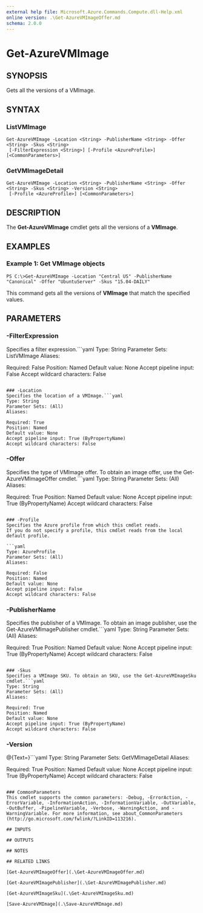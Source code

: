 ```yaml
---
external help file: Microsoft.Azure.Commands.Compute.dll-Help.xml
online version: .\Get-AzureVMImageOffer.md
schema: 2.0.0
---
```


# Get-AzureVMImage

## SYNOPSIS
Gets all the versions of a VMImage.

## SYNTAX

### ListVMImage
```
Get-AzureVMImage -Location <String> -PublisherName <String> -Offer <String> -Skus <String>
 [-FilterExpression <String>] [-Profile <AzureProfile>] [<CommonParameters>]
```

### GetVMImageDetail
```
Get-AzureVMImage -Location <String> -PublisherName <String> -Offer <String> -Skus <String> -Version <String>
 [-Profile <AzureProfile>] [<CommonParameters>]
```

## DESCRIPTION
The **Get-AzureVMImage** cmdlet gets all the versions of a **VMImage**.

## EXAMPLES

### Example 1: Get VMImage objects
```
PS C:\>Get-AzureVMImage -Location "Central US" -PublisherName "Canonical" -Offer "UbuntuServer" -Skus "15.04-DAILY"
```

This command gets all the versions of **VMImage** that match the specified values.

## PARAMETERS

### -FilterExpression
Specifies a filter expression.```yaml
Type: String
Parameter Sets: ListVMImage
Aliases: 

Required: False
Position: Named
Default value: None
Accept pipeline input: False
Accept wildcard characters: False
```

### -Location
Specifies the location of a VMImage.```yaml
Type: String
Parameter Sets: (All)
Aliases: 

Required: True
Position: Named
Default value: None
Accept pipeline input: True (ByPropertyName)
Accept wildcard characters: False
```

### -Offer
Specifies the type of VMImage offer. To obtain an image offer, use the Get-AzureVMImageOffer cmdlet.```yaml
Type: String
Parameter Sets: (All)
Aliases: 

Required: True
Position: Named
Default value: None
Accept pipeline input: True (ByPropertyName)
Accept wildcard characters: False
```

### -Profile
Specifies the Azure profile from which this cmdlet reads.
If you do not specify a profile, this cmdlet reads from the local default profile.

```yaml
Type: AzureProfile
Parameter Sets: (All)
Aliases: 

Required: False
Position: Named
Default value: None
Accept pipeline input: False
Accept wildcard characters: False
```

### -PublisherName
Specifies the publisher of a VMImage. To obtain an image publisher, use the Get-AzureVMImagePublisher cmdlet.```yaml
Type: String
Parameter Sets: (All)
Aliases: 

Required: True
Position: Named
Default value: None
Accept pipeline input: True (ByPropertyName)
Accept wildcard characters: False
```

### -Skus
Specifies a VMImage SKU. To obtain an SKU, use the Get-AzureVMImageSku cmdlet.```yaml
Type: String
Parameter Sets: (All)
Aliases: 

Required: True
Position: Named
Default value: None
Accept pipeline input: True (ByPropertyName)
Accept wildcard characters: False
```

### -Version
@{Text=}```yaml
Type: String
Parameter Sets: GetVMImageDetail
Aliases: 

Required: True
Position: Named
Default value: None
Accept pipeline input: True (ByPropertyName)
Accept wildcard characters: False
```

### CommonParameters
This cmdlet supports the common parameters: -Debug, -ErrorAction, -ErrorVariable, -InformationAction, -InformationVariable, -OutVariable, -OutBuffer, -PipelineVariable, -Verbose, -WarningAction, and -WarningVariable. For more information, see about_CommonParameters (http://go.microsoft.com/fwlink/?LinkID=113216).

## INPUTS

## OUTPUTS

## NOTES

## RELATED LINKS

[Get-AzureVMImageOffer](.\Get-AzureVMImageOffer.md)

[Get-AzureVMImagePublisher](.\Get-AzureVMImagePublisher.md)

[Get-AzureVMImageSku](.\Get-AzureVMImageSku.md)

[Save-AzureVMImage](.\Save-AzureVMImage.md)

